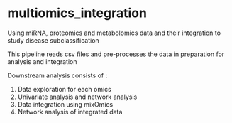# multiomics_integration
Using miRNA, proteomics and metabolomics data and their integration to study disease subclassification 

This pipeline reads csv files and pre-processes the data in preparation for analysis and integration

Downstream analysis consists of :
1. Data exploration for each omics
2. Univariate analysis and network analysis
3. Data integration using mixOmics
4. Network analysis of integrated data
